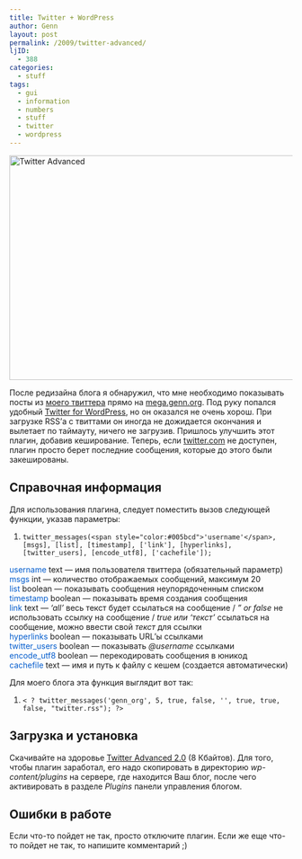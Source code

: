 ```yaml
---
title: Twitter + WordPress
author: Genn
layout: post
permalink: /2009/twitter-advanced/
ljID:
  - 388
categories:
  - stuff
tags:
  - gui
  - information
  - numbers
  - stuff
  - twitter
  - wordpress
---
```

<img src="http://mega.genn.org/=^_^=/uploads/2009/03/twpitter.png" alt="Twitter Advanced" title="Twitter Advanced" width="636" height="400" />

После редизайна блога я обнаружил, что мне необходимо показывать посты из [моего твиттера][1] прямо на [mega.genn.org][2]. Под руку попался удобный [Twitter for WordPress][3], но он оказался не очень хорош. При загрузке RSS&#8217;а с твиттами он иногда не дожидается окончания и вылетает по таймауту, ничего не загрузив. Пришлось улучшить этот плагин, добавив кеширование. Теперь, если [twitter.com][4] не доступен, плагин просто берет последние сообщения, которые до этого были закешированы.<!--more-->

## Справочная информация

Для использования плагина, следует поместить вызов следующей функции, указав параметры:

<ol class="h4x0r">
  <li>
    <code>twitter_messages(&lt;span style="color:#005bcd">'username'&lt;/span>, [msgs], [list], [timestamp], ['link'], [hyperlinks], [twitter_users], [encode_utf8], ['cachefile']);</code>
  </li>
</ol>

<span style="color:#005bcd">username</span> text — имя пользователя твиттера (обязательный параметр)  
<span style="color:#005bcd">msgs</span> int — количество отображаемых сообщений, максимум 20  
<span style="color:#005bcd">list</span> boolean — показывать сообщения неупорядоченным списком  
<span style="color:#005bcd">timestamp</span> boolean — показывать время создания сообщения  
<span style="color:#005bcd">link</span> text — *&#8216;all&#8217;* весь текст будет ссылаться на сообщение / *&#8221; or false* не использовать ссылку на сообщение / *true или &#8216;текст&#8217;* ссылаться на сообщение, можно ввести свой *текст* для ссылки  
<span style="color:#005bcd">hyperlinks</span> boolean — показывать URL&#8217;ы ссылками  
<span style="color:#005bcd">twitter_users</span> boolean — показывать *@username* ссылками  
<span style="color:#005bcd">encode_utf8</span> boolean — перекодировать сообщения в юникод  
<span style="color:#005bcd">cachefile</span> text — имя и путь к файлу с кешем (создается автоматически)

Для моего блога эта функция выглядит вот так:

<ol class="h4x0r">
  <li>
    <code>&lt; ? twitter_messages('genn_org', 5, true, false, '', true, true, false, "twitter.rss"); ?></code>
  </li>
</ol>

## Загрузка и установка

Скачивайте на здоровье [Twitter Advanced 2.0][5] (8 Кбайтов). Для того, чтобы плагин заработал, его надо скопировать в директорию *wp-content/plugins* на сервере, где находится Ваш блог, после чего активировать в разделе *Plugins* панели управления блогом.

## Ошибки в работе

Если что-то пойдет не так, просто отключите плагин. Если же еще что-то пойдет не так, то напишите комментарий ;)

 [1]: http://twitter.com/genn_org/
 [2]: http://mega.genn.org/
 [3]: http://rick.jinlabs.com/code/twitter/
 [4]: http://twitter.com/
 [5]: http://mega.genn.org/=^_^=/uploads/2009/03/twitteradv.zip
